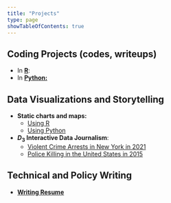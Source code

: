```yaml
---
title: "Projects"
type: page
showTableOfContents: true
---
```



## Coding Projects (codes, writeups) 


* In [**R**](/projects/R_coding/): 
* In [**Python:**](/projects/Python_coding/)

## Data Visualizations and Storytelling

* **Static charts and maps:**
  - [Using R](/projects/Visualizations/static/R/)
  - [Using Python](/projects/Visualizations/static/Python/)
* **$D_3$ Interactive Data Journalism**: 
  - [Violent Crime Arrests in New York in 2021](https://jcvincentliu.github.io/CAPP30239_FA22/NY_arrest/arrest.html)
  - [Police Killing in the United States in 2015](https://jcvincentliu.github.io/CAPP30239_FA22/police_shooting/police_killing.html)

## Technical and Policy Writing

* [**Writing Resume**](/projects/Writing/)

